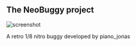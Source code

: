 The NeoBuggy project
--------------------

![screenshot](https://www.rc-museet.com/album/albums/userpics/10001/klar_1.jpg)

A retro 1/8 nitro buggy developed by piano_jonas
